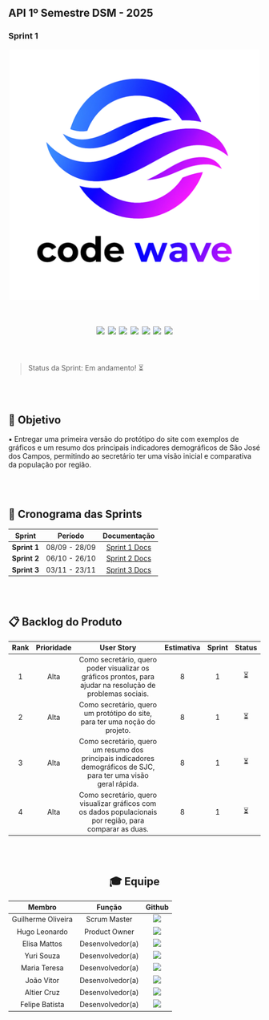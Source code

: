 ## API 1º Semestre DSM - 2025

### Sprint 1

<p align="center">
  <img src="doc/img/CodeWave_logo.png" alt="Logo da equipe"
     width="500"/>
</p>

<h1 align="center">
 <a href="https://docs.python.org/3/"><img src = "https://img.shields.io/badge/python-3670A0?style=for-the-badge&logo=python&logoColor=ffdd54"/></a>
 <a href="https://www.w3schools.com/tags/tag_doctype.asp"><img src = "https://img.shields.io/badge/html5-%23E34F26.svg?style=for-the-badge&logo=html5&logoColor=white"/></a>
 <a href="https://www.w3schools.com/css/"><img src = "https://img.shields.io/badge/css3-%231572B6.svg?style=for-the-badge&logo=css3&logoColor=white"/></a>
 <a href="https://flask.palletsprojects.com/en/2.2.x/"><img src = "https://img.shields.io/badge/flask-%23000.svg?style=for-the-badge&logo=flask&logoColor=white"/></a>
 <a href="https://www.mysql.com/"><img src = "https://img.shields.io/badge/MySQL-%234479A1?style=for-the-badge"/></a>
 <a href="https://pandas.pydata.org/"><img src = "https://img.shields.io/badge/pandas-%23150458?style=for-the-badge&logo=pandas"/></a>
 <a href= "https://www.figma.com/pt-br/"><img src="https://img.shields.io/badge/FIGMA-%23F24E1E?style=for-the-badge&logo=figma&logoColor=black"/></a>
</h1>

<br>

> Status da Sprint: Em andamento! :hourglass_flowing_sand:

</br>

<br>

## :dart: Objetivo

:black_small_square: Entregar uma primeira versão do protótipo do site com exemplos de gráficos e um resumo dos principais indicadores demográficos de São José dos Campos, permitindo ao secretário ter uma visão inicial e comparativa da população por região.

</br>


<br>

## 📆 Cronograma das Sprints

| Sprint | Período | Documentação |
|:------:|:-------:|:------------:|
| **Sprint 1**  | 08/09 - 28/09 | [Sprint 1 Docs](doc/Sprints/Sprint_1) |
| **Sprint 2**  | 06/10 - 26/10 | [Sprint 2 Docs](doc/Sprints/Sprint_2) |
| **Sprint 3**  | 03/11 - 23/11 | [Sprint 3 Docs](doc/Sprints/Sprint_3) |

</br>

<br>

## 📋 Backlog do Produto

|      Rank      |    Prioridade   |                    User Story                           |    Estimativa   |  Sprint  | Status |
| :------------: | :-------------: | :-----------------------------------------------------: | :--------------:|  :-----: | :-----:|
|  1  | Alta  | Como secretário, quero poder visualizar os gráficos prontos, para ajudar na resolução de problemas sociais.  | 8 | 1 |  ⏳ |
|  2  | Alta  | Como secretário, quero um protótipo do site, para ter uma noção do projeto.  | 8 | 1 |  ⏳
|  3  | Alta  | Como secretário, quero um resumo dos principais indicadores demográficos de SJC, para ter uma visão geral rápida.    | 8 | 1 |  ⏳        
|  4  | Alta  | Como secretário, quero visualizar gráficos com os dados populacionais por região, para comparar as duas.  | 8 | 1 |  ⏳


</br>

<br>

<div align="center">  
  
## :mortar_board: Equipe


|      Membro      |    Função     |                            Github                            | 
| :--------------: | :-----------: | :----------------------------------------------------------: | 
|  Guilherme Oliveira  | Scrum Master  | <a href="https://github.com/guilhermeoliveirad"><img src="https://img.shields.io/badge/GitHub-100000?style=for-the-badge&logo=github&logoColor=white"></a> |
|  Hugo Leonardo  | Product Owner | <a href="https://github.com/HUGO0895"><img src="https://img.shields.io/badge/GitHub-100000?style=for-the-badge&logo=github&logoColor=white"></a> |
|  Elisa Mattos  | Desenvolvedor(a)  | <a href="https://github.com/eishymattos-cpu"><img src="https://img.shields.io/badge/GitHub-100000?style=for-the-badge&logo=github&logoColor=white"></a> |                                                              |
| Yuri Souza | Desenvolvedor(a) | <a href="https://github.com/YuridevOH"><img src="https://img.shields.io/badge/GitHub-100000?style=for-the-badge&logo=github&logoColor=white"></a> |
| Maria Teresa | Desenvolvedor(a)  | <a href="https://github.com/marryftx"><img src="https://img.shields.io/badge/GitHub-100000?style=for-the-badge&logo=github&logoColor=white"></a> |
| João Vitor | Desenvolvedor(a)  | <a href="https://github.com/KhovetS2"><img src="https://img.shields.io/badge/GitHub-100000?style=for-the-badge&logo=github&logoColor=white"></a> |
| Altier Cruz  | Desenvolvedor(a)  | <a href="https://github.com/T13rz"><img src="https://img.shields.io/badge/GitHub-100000?style=for-the-badge&logo=github&logoColor=white"></a> |
| Felipe Batista | Desenvolvedor(a)  | <a href="https://github.com/felipesgb"><img src="https://img.shields.io/badge/GitHub-100000?style=for-the-badge&logo=github&logoColor=white"></a> |

</div>
</br>

